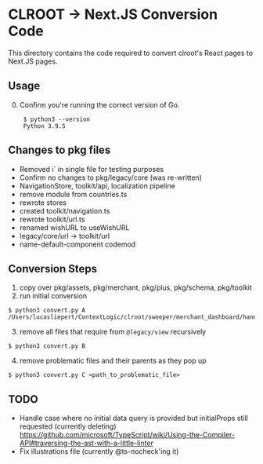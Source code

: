 # CLROOT -> Next.JS Conversion Code

This directory contains the code required to convert clroot's React pages to Next.JS pages.

## Usage

0. Confirm you're running the correct version of Go.

   ```
    $ python3 --version
    Python 3.9.5
   ```

## Changes to pkg files

- Removed i` in single file for testing purposes
- Confirm no changes to pkg/legacy/core (was re-written)
- NavigationStore, toolkit/api, localization pipeline
- remove module from countries.ts
- rewrote stores
- created toolkit/navigation.ts
- rewrote toolkit/url.ts
- renamed wishURL to useWishURL
- legacy/core/url -> toolkit/url
- name-default-component codemod

## Conversion Steps

1. copy over pkg/assets, pkg/merchant, pkg/plus, pkg/schema, pkg/toolkit
2. run initial conversion

```
$ python3 convert.py A /Users/lucasliepert/ContextLogic/clroot/sweeper/merchant_dashboard/handlers
```

3. remove all files that require from `@legacy/view` recursively

```
$ python3 convert.py B
```

4. remove problematic files and their parents as they pop up

```
$ python3 convert.py C <path_to_problematic_file>
```

## TODO

- Handle case where no initial data query is provided but initialProps still requested (currently deleting)
  https://github.com/microsoft/TypeScript/wiki/Using-the-Compiler-API#traversing-the-ast-with-a-little-linter
- Fix illustrations file (currently @ts-nocheck'ing it)
